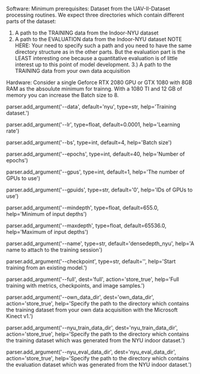 Software: Minimum prerequisites:
Dataset from the UAV-II-Dataset processing routines. We expect three directories which contain different parts of the dataset:
1) A path to the TRAINING data from the Indoor-NYU dataset 
2) A path to the EVALUATION data from the Indoor-NYU dataset
NOTE HERE: Your need to specify such a path and you need to have the same directory structure as in the other parts. But the evaluation part is the LEAST interesting one because a quantitative evaluation is of little interest up to this point of model development.
3.) A path to the TRAINING data from your own data acquisition

Hardware:
Consider a single Geforce RTX 2080 GPU or GTX 1080 with 8GB RAM as the absoulute minimum for trainng. With a 1080 TI and 12 GB of memory you can increase the Batch size to 8. 

parser.add_argument('--data', default='nyu', type=str, help='Training dataset.')

parser.add_argument('--lr', type=float, default=0.0001, help='Learning rate')

parser.add_argument('--bs', type=int, default=4, help='Batch size')

parser.add_argument('--epochs', type=int, default=40, help='Number of epochs')

parser.add_argument('--gpus', type=int, default=1, help='The number of GPUs to use')

parser.add_argument('--gpuids', type=str, default='0', help='IDs of GPUs to use')

parser.add_argument('--mindepth', type=float, default=655.0, help='Minimum of input depths')

parser.add_argument('--maxdepth', type=float, default=65536.0, help='Maximum of input depths')

parser.add_argument('--name', type=str, default='densedepth_nyu', help='A name to attach to the training session')

parser.add_argument('--checkpoint', type=str, default='', help='Start training from an existing model.')

parser.add_argument('--full', dest='full', action='store_true', help='Full training with metrics, checkpoints, and image samples.')

parser.add_argument('--own_data_dir', dest='own_data_dir', action='store_true', help='Specify the path to the directory which contains the training dataset from your own data acquisition with the Microsoft Kinect v1.')

parser.add_argument('--nyu_train_data_dir', dest='nyu_train_data_dir', action='store_true', help='Specify the path to the directory which contains the training dataset which was generated from the NYU indoor dataset.')

parser.add_argument('--nyu_eval_data_dir', dest='nyu_eval_data_dir', action='store_true', help='Specify the path to the directory which contains the evaluation dataset which was generated from the NYU indoor dataset.')

